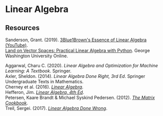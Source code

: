 # Linear Algebra

## Resources

Sanderson, Grant. (2019). [3Blue1Brown's Essence of Linear Algebra (YouTube)](https://www.youtube.com/playlist?list=PLZHQObOWTQDPD3MizzM2xVFitgF8hE_ab).<br>
[Land on Vector Spaces: Practical Linear Algebra with Python](https://github.com/engineersCode/EngComp4_landlinear). George Washington University Online.<br>

Aggarwal, Charu C. (2020). _Linear Algebra and Optimization for Machine Learning: A Textbook_. Springer.<br>
Axler, Sheldon. (2014). _Linear Algebra Done Right, 3rd Ed_. Springer Undergraduate Texts in Mathematics.<br>
Cherney et al. (2016). [_Linear Algebra_](https://www.math.ucdavis.edu/~linear/).<br>
Hefferon, Jim. [_Linear Algebra, 4th Ed_](http://joshua.smcvt.edu/linearalgebra/#current_version).<br>
Petersen, Kaare Brandt & Michael Syskind Pedersen. (2012). [_The Matrix Cookbook_](https://www.math.uwaterloo.ca/~hwolkowi/matrixcookbook.pdf).<br>
Treil, Sergei. (2017). [_Linear Algebra Done Wrong_](https://sites.google.com/a/brown.edu/sergei-treil-homepage/linear-algebra-done-wrong?authuser=0).<br>